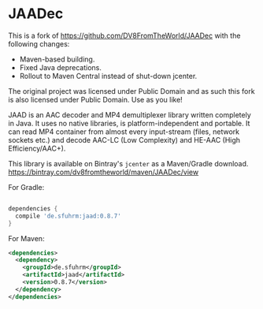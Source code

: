 # JAADec

This is a fork of https://github.com/DV8FromTheWorld/JAADec with the following changes:
* Maven-based building.
* Fixed Java deprecations.
* Rollout to Maven Central instead of shut-down jcenter.

The original project was licensed under Public Domain and as such this fork is also licensed under Public Domain. Use as you like!

JAAD is an AAC decoder and MP4 demultiplexer library written completely in Java. It uses no native libraries, is platform-independent and portable. It can read MP4 container from almost every input-stream (files, network sockets etc.) and decode AAC-LC (Low Complexity) and HE-AAC (High Efficiency/AAC+).

This library is available on Bintray's `jcenter` as a Maven/Gradle download.<br>
https://bintray.com/dv8fromtheworld/maven/JAADec/view
<p>
For Gradle:

```groovy

dependencies {
  compile 'de.sfuhrm:jaad:0.8.7'
}
```
<p>
For Maven:

```xml
<dependencies>
  <dependency>
    <groupId>de.sfuhrm</groupId>
    <artifactId>jaad</artifactId>
    <version>0.8.7</version>
  </dependency>
</dependencies>
```
